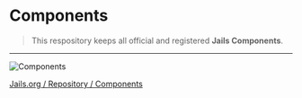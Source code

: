 # Components

> This respository keeps all official and registered **Jails Components**.

---

![Components](//jails-org.github.io/Jails/repository/assets/images/co.png)

[Jails.org / Repository / Components](//jails-org.github.io/Jails/repository/components.htm "Repository for Jails Components")
